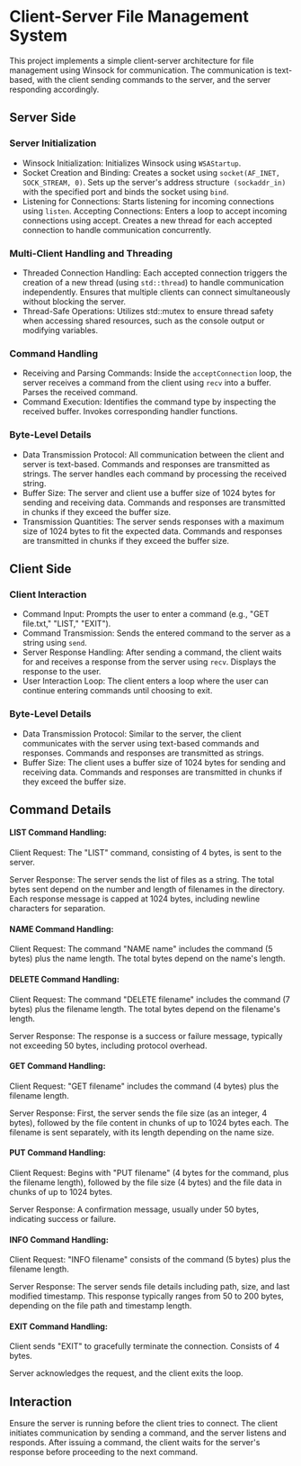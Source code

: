 # Client-Server File Management System
This project implements a simple client-server architecture for file management using Winsock for communication. The communication is text-based, with the client sending commands to the server, and the server responding accordingly.
## Server Side
### Server Initialization
- Winsock Initialization:
Initializes Winsock using `WSAStartup`.
- Socket Creation and Binding:
Creates a socket using `socket(AF_INET, SOCK_STREAM, 0)`.
Sets up the server's address structure` (sockaddr_in)` with the specified port and binds the socket using `bind`.
- Listening for Connections:
Starts listening for incoming connections using `listen`.
Accepting Connections:
Enters a loop to accept incoming connections using accept.
Creates a new thread for each accepted connection to handle communication concurrently.
### Multi-Client Handling and Threading
- Threaded Connection Handling:
Each accepted connection triggers the creation of a new thread (using `std::thread`) to handle communication independently.
Ensures that multiple clients can connect simultaneously without blocking the server.
- Thread-Safe Operations:
Utilizes std::mutex to ensure thread safety when accessing shared resources, such as the console output or modifying variables.
### Command Handling
- Receiving and Parsing Commands:
Inside the `acceptConnection` loop, the server receives a command from the client using `recv` into a buffer.
Parses the received command.
- Command Execution:
Identifies the command type by inspecting the received buffer.
Invokes corresponding handler functions.
### Byte-Level Details
- Data Transmission Protocol:
All communication between the client and server is text-based.
Commands and responses are transmitted as strings.
The server handles each command by processing the received string.
- Buffer Size:
The server and client use a buffer size of 1024 bytes for sending and receiving data.
Commands and responses are transmitted in chunks if they exceed the buffer size.
- Transmission Quantities:
The server sends responses with a maximum size of 1024 bytes to fit the expected data.
Commands and responses are transmitted in chunks if they exceed the buffer size.
## Client Side
### Client Interaction
- Command Input:
Prompts the user to enter a command (e.g., "GET file.txt," "LIST," "EXIT").
- Command Transmission:
Sends the entered command to the server as a string using `send`.
- Server Response Handling:
After sending a command, the client waits for and receives a response from the server using `recv`.
Displays the response to the user.
- User Interaction Loop:
The client enters a loop where the user can continue entering commands until choosing to exit.
### Byte-Level Details
- Data Transmission Protocol:
Similar to the server, the client communicates with the server using text-based commands and responses.
Commands and responses are transmitted as strings.
- Buffer Size:
The client uses a buffer size of 1024 bytes for sending and receiving data.
Commands and responses are transmitted in chunks if they exceed the buffer size.
## Command Details
#### LIST Command Handling:
Client Request: The "LIST" command, consisting of 4 bytes, is sent to the server.

Server Response: The server sends the list of files as a string. The total bytes sent depend on the number and length of filenames in the directory. Each response message is capped at 1024 bytes, including newline characters for separation.
#### NAME Command Handling:
Client Request: The command "NAME name" includes the command (5 bytes) plus the name length. The total bytes depend on the name's length.

#### DELETE Command Handling:
Client Request: The command "DELETE filename" includes the command (7 bytes) plus the filename length. The total bytes depend on the filename's length.

Server Response: The response is a success or failure message, typically not exceeding 50 bytes, including protocol overhead.
#### GET Command Handling:
Client Request: "GET filename" includes the command (4 bytes) plus the filename length.

Server Response: First, the server sends the file size (as an integer, 4 bytes), followed by the file content in chunks of up to 1024 bytes each. The filename is sent separately, with its length depending on the name size.
#### PUT Command Handling:
Client Request: Begins with "PUT filename" (4 bytes for the command, plus the filename length), followed by the file size (4 bytes) and the file data in chunks of up to 1024 bytes.

Server Response: A confirmation message, usually under 50 bytes, indicating success or failure.
#### INFO Command Handling:
Client Request: "INFO filename" consists of the command (5 bytes) plus the filename length.

Server Response: The server sends file details including path, size, and last modified timestamp. This response typically ranges from 50 to 200 bytes, depending on the file path and timestamp length.
#### EXIT Command Handling:
Client sends "EXIT" to gracefully terminate the connection. Consists of 4 bytes. 

Server acknowledges the request, and the client exits the loop.
## Interaction
Ensure the server is running before the client tries to connect. The client initiates communication by sending a command, and the server listens and responds. After issuing a command, the client waits for the server's response before proceeding to the next command.

